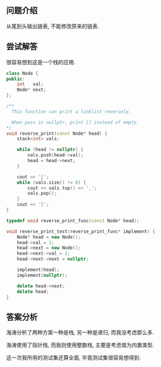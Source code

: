 ## 问题介绍

从尾到头输出链表, 不能修改原来的链表.

## 尝试解答

很容易想到这是一个栈的应用.

```c++
class Node {
public:
	int   val;
	Node* next;
};

/**
  This function can print a linklist reversely.

  When pass in nullptr, print [] instead of empty.
*/
void reverse_print(const Node* head) {
	stack<int> vals;

	while (head != nullptr) {
		vals.push(head->val);
		head = head->next;
	}

	cout << '[';
	while (vals.size() != 0) {
		cout << vals.top() << ',';
		vals.pop();
	}
	cout << ']';
}

typedef void reverse_print_func(const Node* head);

void reverse_print_test(reverse_print_func* implement) {
	Node* head = new Node();
	head->val = 1;
	head->next = new Node();
	head->next->val = 2;
	head->next->next = nullptr;

	implement(head);
	implement(nullptr);

	delete head->next;
	delete head;
}
```

## 答案分析

海涛分析了两种方案一种是栈, 另一种是递归, 而我没考虑那么多.

海涛使用了指针栈, 而我则使用整数栈, 主要是考虑值为内置类型.

这一次我所用的测试集还算全面, 毕竟测试集很容易想得到.